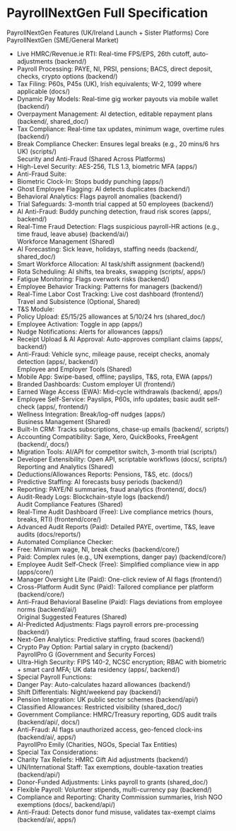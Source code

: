 # PayrollNextGen Full Specification 

PayrollNextGen Features (UK/Ireland Launch + Sister Platforms) Core PayrollNextGen (SME/General Market)  
- Live HMRC/Revenue.ie RTI: Real-time FPS/EPS, 26th cutoff, auto-adjustments (backend/)  
- Payroll Processing: PAYE, NI, PRSI, pensions; BACS, direct deposit, checks, crypto options (backend/)  
- Tax Filing: P60s, P45s (UK), Irish equivalents; W-2, 1099 where applicable (docs/)  
- Dynamic Pay Models: Real-time gig worker payouts via mobile wallet (backend/)  
- Overpayment Management: AI detection, editable repayment plans (backend/, shared_doc/)  
- Tax Compliance: Real-time tax updates, minimum wage, overtime rules (backend/)  
- Break Compliance Checker: Ensures legal breaks (e.g., 20 mins/6 hrs UK) (scripts/)  
Security and Anti-Fraud (Shared Across Platforms)  
- High-Level Security: AES-256, TLS 1.3, biometric MFA (apps/)  
- Anti-Fraud Suite:  
- Biometric Clock-In: Stops buddy punching (apps/)  
- Ghost Employee Flagging: AI detects duplicates (backend/)  
- Behavioral Analytics: Flags payroll anomalies (backend/)  
- Trial Safeguards: 3-month trial capped at 50 employees (backend/)  
- AI Anti-Fraud: Buddy punching detection, fraud risk scores (apps/, backend/)  
- Real-Time Fraud Detection: Flags suspicious payroll-HR actions (e.g., time fraud, leave abuse) (backend/ai/)  
Workforce Management (Shared)  
- AI Forecasting: Sick leave, holidays, staffing needs (backend/, shared_doc/)  
- Smart Workforce Allocation: AI task/shift assignment (backend/)  
- Rota Scheduling: AI shifts, tea breaks, swapping (scripts/, apps/)  
- Fatigue Monitoring: Flags overwork risks (backend/)  
- Employee Behavior Tracking: Patterns for managers (backend/)  
- Real-Time Labor Cost Tracking: Live cost dashboard (frontend/)  
Travel and Subsistence (Optional, Shared)  
- T&S Module:  
- Policy Upload: £5/15/25 allowances at 5/10/24 hrs (shared_doc/)  
- Employee Activation: Toggle in app (apps/)  
- Nudge Notifications: Alerts for allowances (apps/)  
- Receipt Upload & AI Approval: Auto-approves compliant claims (apps/, backend/)  
- Anti-Fraud: Vehicle sync, mileage pause, receipt checks, anomaly detection (apps/, backend/)  
Employee and Employer Tools (Shared)  
- Mobile App: Swipe-based, offline; payslips, T&S, rota, EWA (apps/)  
- Branded Dashboards: Custom employer UI (frontend/)  
- Earned Wage Access (EWA): Mid-cycle withdrawals (backend/, apps/)  
- Employee Self-Service: Payslips, P60s, info updates; basic audit self-check (apps/, frontend/)  
- Wellness Integration: Break/log-off nudges (apps/)  
Business Management (Shared)  
- Built-In CRM: Tracks subscriptions, chase-up emails (backend/, scripts/)  
- Accounting Compatibility: Sage, Xero, QuickBooks, FreeAgent (backend/, docs/)  
- Migration Tools: AI/API for competitor switch, 3-month trial (scripts/)  
- Developer Extensibility: Open API, scriptable workflows (docs/, scripts/)  
Reporting and Analytics (Shared)  
- Deductions/Allowances Reports: Pensions, T&S, etc. (docs/)  
- Predictive Staffing: AI forecasts busy periods (backend/)  
- Reporting: PAYE/NI summaries, fraud analytics (frontend/, docs/)  
- Audit-Ready Logs: Blockchain-style logs (backend/)  
Audit Compliance Features (Shared)  
- Real-Time Audit Dashboard (Free): Live compliance metrics (hours, breaks, RTI) (frontend/core/)  
- Advanced Audit Reports (Paid): Detailed PAYE, overtime, T&S, leave audits (docs/reports/)  
- Automated Compliance Checker:  
- Free: Minimum wage, NI, break checks (backend/core/)  
- Paid: Complex rules (e.g., UN exemptions, danger pay) (backend/core/)  
- Employee Audit Self-Check (Free): Simplified compliance view in app (apps/core/)  
- Manager Oversight Lite (Paid): One-click review of AI flags (frontend/)  
- Cross-Platform Audit Sync (Paid): Tailored compliance per platform (backend/core/)  
- Anti-Fraud Behavioral Baseline (Paid): Flags deviations from employee norms (backend/ai/)  
Original Suggested Features (Shared)  
- AI-Predicted Adjustments: Flags payroll errors pre-processing (backend/)  
- Next-Gen Analytics: Predictive staffing, fraud scores (backend/)  
- Crypto Pay Option: Partial salary in crypto (backend/)  
PayrollPro G (Government and Security Forces)  
- Ultra-High Security: FIPS 140-2, NCSC encryption; RBAC with biometric + smart card MFA; UK data residency (apps/, backend/)  
- Special Payroll Functions:  
- Danger Pay: Auto-calculates hazard allowances (backend/)  
- Shift Differentials: Night/weekend pay (backend/)  
- Pension Integration: UK public sector schemes (backend/api/)  
- Classified Allowances: Restricted visibility (shared_doc/)  
- Government Compliance: HMRC/Treasury reporting, GDS audit trails (backend/api/, docs/)  
- Anti-Fraud: AI flags unauthorized access, geo-fenced clock-ins (backend/ai/, apps/)  
PayrollPro Emily (Charities, NGOs, Special Tax Entities)  
- Special Tax Considerations:  
- Charity Tax Reliefs: HMRC Gift Aid adjustments (backend/)  
- UN/International Staff: Tax exemptions, double-taxation treaties (backend/api/)  
- Donor-Funded Adjustments: Links payroll to grants (shared_doc/)  
- Flexible Payroll: Volunteer stipends, multi-currency pay (backend/)  
- Compliance and Reporting: Charity Commission summaries, Irish NGO exemptions (docs/, backend/api/)  
- Anti-Fraud: Detects donor fund misuse, validates tax-exempt claims (backend/ai/, apps/) 

 
